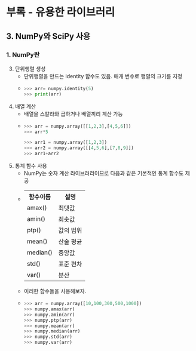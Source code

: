 # 부록 - 유용한 라이브러리
## 3. NumPy와 SciPy 사용
### 1. NumPy란
3. 단위행렬 생성
   - 단위행렬을 만드는 identity 함수도 있음. 매개 변수로 행렬의 크기를 지정
   - ```python
     >>> arr= numpy.identity(5)
     >>> print(arr)
     ```
4. 배열 계산
   - 배열을 스칼라와 곱하거나 배열끼리 계산 가능
   - ```python
     >>> arr = numpy.array([[1,2,3],[4,5,6]])
     >>> arr*5

     >>> arr1 = numpy.array([1,2,3])
     >>> arr2 = numpy.array([[4,5,6],[7,8,9]])
     >>> arr1+arr2
     ```
5. 통계 함수 사용
   - NumPy는 숫자 계산 라이브러리이므로 다음과 같은 기본적인 통계 함수도 제공
   - <table>
        <tr>
            <th>함수이름</th>
            <th>설명</th>
        </tr>
        <tr>
            <td>amax()</td>
            <td>최댓값</td>
        </tr>
        <tr>
            <td>amin()</td>
            <td>최솟값</td>
        </tr>
        <tr>
            <td>ptp()</td>
            <td>값의 범위</td>
        </tr>
        <tr>
            <td>mean()</td>
            <td>산술 평균</td>
        </tr>
        <tr>
            <td>median()</td>
            <td>중앙값</td>
        </tr>
        <tr>
            <td>std()</td>
            <td>표준 편차</td>
        </tr>
        <tr>
            <td>var()</td>
            <td>분산</td>
        </tr>
     </table>
   - 이러한 함수들을 사용해보자.
   - ```python
     >>> arr = numpy.array([10,100,300,500,1000])
     >>> numpy.amax(arr)
     >>> numpy.amin(arr)
     >>> numpy.ptp(arr)
     >>> numpy.mean(arr)
     >>> numpy.median(arr)
     >>> numpy.std(arr)
     >>> numpy.var(arr)
     ```